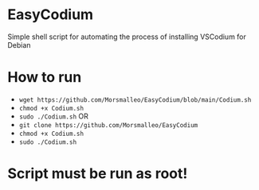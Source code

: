 # EasyCodium
Simple shell script for automating the process of installing VSCodium for Debian

# How to run
- `wget https://github.com/Morsmalleo/EasyCodium/blob/main/Codium.sh`
- `chmod +x Codium.sh`
- `sudo ./Codium.sh`
OR
- `git clone https://github.com/Morsmalleo/EasyCodium`
- `chmod +x Codium.sh`
- `sudo ./Codium.sh`

# Script must be run as root!
